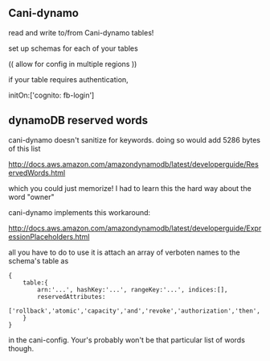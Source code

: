 Cani-dynamo
---

read and write to/from Cani-dynamo tables!

set up schemas for each of your tables

(( allow for config in multiple regions ))

if your table requires authentication,

initOn:['cognito: fb-login']


dynamoDB reserved words
---

cani-dynamo doesn't sanitize for keywords. doing so would add 5286 bytes of this list

http://docs.aws.amazon.com/amazondynamodb/latest/developerguide/ReservedWords.html

which you could just memorize! I had to learn this the hard way about the word "owner"

cani-dynamo implements this workaround:

http://docs.aws.amazon.com/amazondynamodb/latest/developerguide/ExpressionPlaceholders.html

all you have to do to use it is attach an array of verboten names to the schema's table as 

    {
        table:{
            arn:'...', hashKey:'...', rangeKey:'...', indices:[],
            reservedAttributes:
	         ['rollback','atomic','capacity','and','revoke','authorization','then','invalidate','current','exec']
        }
    }

in the cani-config. Your's probably won't be that particular list of words though.